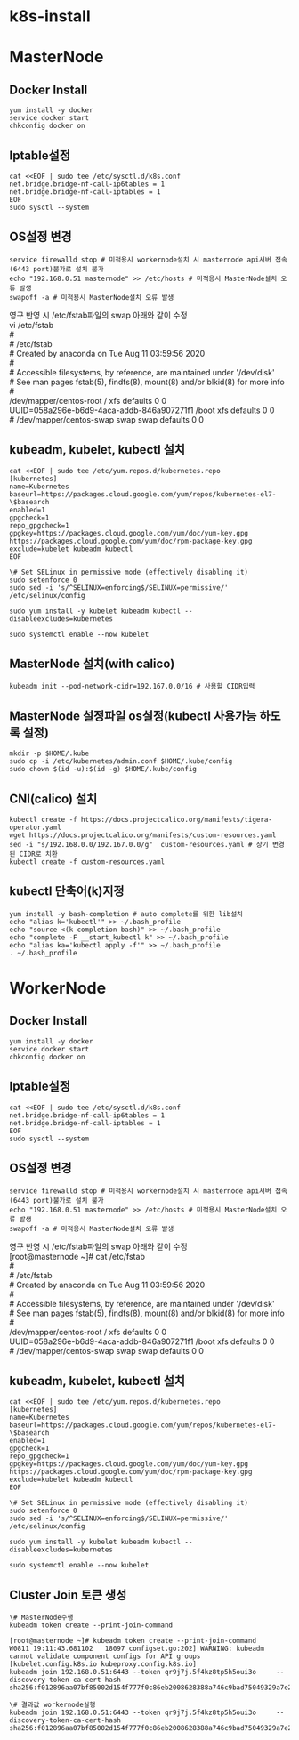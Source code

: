 # k8s-install  
  
# MasterNode  
## Docker Install  
    yum install -y docker  
    service docker start  
    chkconfig docker on   
  
## Iptable설정  
    cat <<EOF | sudo tee /etc/sysctl.d/k8s.conf  
    net.bridge.bridge-nf-call-ip6tables = 1  
    net.bridge.bridge-nf-call-iptables = 1  
    EOF  
    sudo sysctl --system  
  
## OS설정 변경  
    service firewalld stop # 미적용시 workernode설치 시 masternode api서버 접속(6443 port)불가로 설치 불가  
    echo "192.168.0.51 masternode" >> /etc/hosts # 미적용시 MasterNode설치 오류 발생  
    swapoff -a # 미적용시 MasterNode설치 오류 발생  
영구 반영 시 /etc/fstab파일의 swap 아래와 같이 수정  
    vi /etc/fstab  
    \#  
    \# /etc/fstab  
    \# Created by anaconda on Tue Aug 11 03:59:56 2020  
    \#  
    \# Accessible filesystems, by reference, are maintained under '/dev/disk'  
    \# See man pages fstab(5), findfs(8), mount(8) and/or blkid(8) for more info  
    \#  
    /dev/mapper/centos-root /                       xfs     defaults        0 0  
    UUID=058a296e-b6d9-4aca-addb-846a907271f1 /boot                   xfs     defaults        0 0  
    \# /dev/mapper/centos-swap swap                    swap    defaults        0 0  

  
  
## kubeadm, kubelet, kubectl 설치  
    cat <<EOF | sudo tee /etc/yum.repos.d/kubernetes.repo  
    [kubernetes]  
    name=Kubernetes  
    baseurl=https://packages.cloud.google.com/yum/repos/kubernetes-el7-\$basearch  
    enabled=1  
    gpgcheck=1  
    repo_gpgcheck=1  
    gpgkey=https://packages.cloud.google.com/yum/doc/yum-key.gpg https://packages.cloud.google.com/yum/doc/rpm-package-key.gpg  
    exclude=kubelet kubeadm kubectl  
    EOF  
  
    \# Set SELinux in permissive mode (effectively disabling it)  
    sudo setenforce 0  
    sudo sed -i 's/^SELINUX=enforcing$/SELINUX=permissive/' /etc/selinux/config  
      
    sudo yum install -y kubelet kubeadm kubectl --disableexcludes=kubernetes  
      
    sudo systemctl enable --now kubelet  
  
  
## MasterNode 설치(with calico)  
    kubeadm init --pod-network-cidr=192.167.0.0/16 # 사용할 CIDR입력  
  
## MasterNode 설정파일 os설정(kubectl 사용가능 하도록 설정)  
    mkdir -p $HOME/.kube  
    sudo cp -i /etc/kubernetes/admin.conf $HOME/.kube/config  
    sudo chown $(id -u):$(id -g) $HOME/.kube/config  
  
## CNI(calico) 설치  
    kubectl create -f https://docs.projectcalico.org/manifests/tigera-operator.yaml  
    wget https://docs.projectcalico.org/manifests/custom-resources.yaml   
    sed -i "s/192.168.0.0/192.167.0.0/g"  custom-resources.yaml # 상기 변경된 CIDR로 치환  
    kubectl create -f custom-resources.yaml  
  
## kubectl 단축어(k)지정  
    yum install -y bash-completion # auto complete를 위한 lib설치  
    echo "alias k='kubectl'" >> ~/.bash_profile  
    echo "source <(k completion bash)" >> ~/.bash_profile  
    echo "complete -F __start_kubectl k" >> ~/.bash_profile  
    echo "alias ka='kubectl apply -f'" >> ~/.bash_profile  
    . ~/.bash_profile  
  
  
# WorkerNode  
  
## Docker Install  
    yum install -y docker  
    service docker start  
    chkconfig docker on   
  
## Iptable설정  
    cat <<EOF | sudo tee /etc/sysctl.d/k8s.conf  
    net.bridge.bridge-nf-call-ip6tables = 1  
    net.bridge.bridge-nf-call-iptables = 1  
    EOF  
    sudo sysctl --system  
  
## OS설정 변경  
    service firewalld stop # 미적용시 workernode설치 시 masternode api서버 접속(6443 port)불가로 설치 불가  
    echo "192.168.0.51 masternode" >> /etc/hosts # 미적용시 MasterNode설치 오류 발생  
    swapoff -a # 미적용시 MasterNode설치 오류 발생  
영구 반영 시 /etc/fstab파일의 swap 아래와 같이 수정  
    [root@masternode ~]# cat /etc/fstab  
    \#  
    \# /etc/fstab  
    \# Created by anaconda on Tue Aug 11 03:59:56 2020  
    \#  
    \# Accessible filesystems, by reference, are maintained under '/dev/disk'  
    \# See man pages fstab(5), findfs(8), mount(8) and/or blkid(8) for more info  
    \#  
    /dev/mapper/centos-root /                       xfs     defaults        0 0  
    UUID=058a296e-b6d9-4aca-addb-846a907271f1 /boot                   xfs     defaults        0 0  
    \# /dev/mapper/centos-swap swap                    swap    defaults        0 0  


## kubeadm, kubelet, kubectl 설치  
    cat <<EOF | sudo tee /etc/yum.repos.d/kubernetes.repo  
    [kubernetes]  
    name=Kubernetes  
    baseurl=https://packages.cloud.google.com/yum/repos/kubernetes-el7-\$basearch  
    enabled=1  
    gpgcheck=1  
    repo_gpgcheck=1  
    gpgkey=https://packages.cloud.google.com/yum/doc/yum-key.gpg https://packages.cloud.google.com/yum/doc/rpm-package-key.gpg  
    exclude=kubelet kubeadm kubectl  
    EOF  
      
    \# Set SELinux in permissive mode (effectively disabling it)  
    sudo setenforce 0  
    sudo sed -i 's/^SELINUX=enforcing$/SELINUX=permissive/' /etc/selinux/config  
      
    sudo yum install -y kubelet kubeadm kubectl --disableexcludes=kubernetes  
      
    sudo systemctl enable --now kubelet  
  
## Cluster Join 토큰 생성  
    \# MasterNode수행  
    kubeadm token create --print-join-command  
      
    [root@masternode ~]# kubeadm token create --print-join-command  
    W0811 19:11:43.681102   18097 configset.go:202] WARNING: kubeadm cannot validate component configs for API groups [kubelet.config.k8s.io kubeproxy.config.k8s.io]  
    kubeadm join 192.168.0.51:6443 --token qr9j7j.5f4kz8tp5h5oui3o     --discovery-token-ca-cert-hash sha256:f012896aa07bf85002d154f777f0c86eb2008628388a746c9bad75049329a7e2  
      
    \# 결과값 workernode실행  
    kubeadm join 192.168.0.51:6443 --token qr9j7j.5f4kz8tp5h5oui3o     --discovery-token-ca-cert-hash sha256:f012896aa07bf85002d154f777f0c86eb2008628388a746c9bad75049329a7e2  
  
  
  
